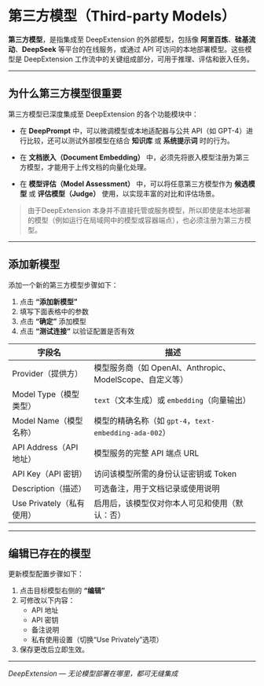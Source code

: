 
# 第三方模型（Third-party Models）

**第三方模型**，是指集成至 DeepExtension 的外部模型，包括像 **阿里百炼**、**硅基流动**、**DeepSeek** 等平台的在线服务，或通过 API 可访问的本地部署模型。这些模型是 DeepExtension 工作流中的关键组成部分，可用于推理、评估和嵌入任务。

---

## 为什么第三方模型很重要

第三方模型已深度集成至 DeepExtension 的各个功能模块中：

- 在 **DeepPrompt** 中，可以微调模型或本地适配器与公共 API（如 GPT-4）进行比较，还可以测试外部模型在结合 **知识库** 或 **系统提示词** 时的行为。

- 在 **文档嵌入（Document Embedding）** 中，必须先将嵌入模型注册为第三方模型，才能用于上传文档的向量化处理。

- 在 **模型评估（Model Assessment）** 中，可以将任意第三方模型作为 **候选模型** 或 **评估模型（Judge）** 使用，以实现丰富的对比和评估场景。

> 由于DeepExtension 本身并不直接托管或服务模型，所以即使是本地部署的模型（例如运行在局域网中的模型或容器端点），也必须注册为第三方模型。

---

## 添加新模型

添加一个新的第三方模型步骤如下：

1. 点击 **“添加新模型”**
2. 填写下面表格中的参数
3. 点击 **“确定”** 添加模型
4. 点击 **“测试连接”** 以验证配置是否有效

| 字段名               | 描述                                                                 |
|----------------------|----------------------------------------------------------------------|
| Provider（提供方）   | 模型服务商（如 OpenAI、Anthropic、ModelScope、自定义等）            |
| Model Type（模型类型）| `text`（文本生成）或 `embedding`（向量输出）                        |
| Model Name（模型名称）| 模型的精确名称（如 `gpt-4`，`text-embedding-ada-002`）              |
| API Address（API 地址）| 模型服务的完整 API 端点 URL                                         |
| API Key（API 密钥）   | 访问该模型所需的身份认证密钥或 Token                                |
| Description（描述）   | 可选备注，用于文档记录或使用说明                                     |
| Use Privately（私有使用）| 启用后，该模型仅对你本人可见和使用（默认：否）                     |




---

## 编辑已存在的模型

更新模型配置步骤如下：

1. 点击目标模型右侧的 **“编辑”**
2. 可修改以下内容：
      - API 地址
      - API 密钥
      - 备注说明
      - 私有使用设置（切换“Use Privately”选项）
3. 保存更改后立即生效。

---

*DeepExtension — 无论模型部署在哪里，都可无缝集成*
